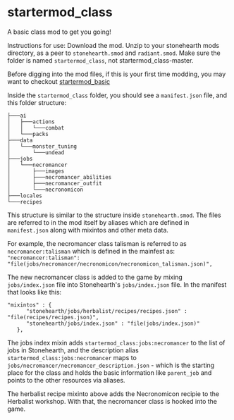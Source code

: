 # startermod_class
A basic class mod to get you going!

Instructions for use: Download the mod. Unzip to your stonehearth mods directory, as a peer to `stonehearth.smod` and `radiant.smod`. Make sure the folder is named `startermod_class`, not startermod_class-master. 

Before digging into the mod files, if this is your first time modding, you may want to checkout [startermod_basic](https://github.com/stonehearth/startermod_basic) 

Inside the `startermod_class` folder, you should see a `manifest.json` file, and this folder structure:
```
├───ai
│   ├───actions
│   │   └───combat
│   └───packs
├───data
│   └───monster_tuning
│       └───undead
├───jobs
│   └───necromancer
│       ├───images
│       ├───necromancer_abilities
│       ├───necromancer_outfit
│       └───necronomicon
├───locales
└───recipes
```

This structure is similar to the structure inside `stonehearth.smod`. The files are referred to in the mod itself by aliases which are defined in `manifest.json` along with mixintos and other meta data.

For example, the necromancer class talisman is referred to as `necromancer:talisman` which is defined in the mainfest as:
`"necromancer:talisman": "file(jobs/necromancer/necronomicon/necronomicon_talisman.json)",`

The new necromancer class is added to the game by mixing `jobs/index.json` file into Stonehearth's `jobs/index.json` file. In the manifest that looks like this:
```
"mixintos" : {
      "stonehearth/jobs/herbalist/recipes/recipes.json" : "file(recipes/recipes.json)",
      "stonehearth/jobs/index.json" : "file(jobs/index.json)"
   },
 ```
The jobs index mixin adds `startermod_class:jobs:necromancer` to the list of jobs in Stonehearth, and the description alias `startermod_class:jobs:necromancer` maps to `jobs/necromancer/necromancer_description.json` - which is the starting place for the class and holds the basic information like `parent_job` and points to the other resources via aliases.

The herbalist recipe mixinto above adds the Necronomicon recipie to the Herbalist workshop. With that, the necromancer class is hooked into the game.
